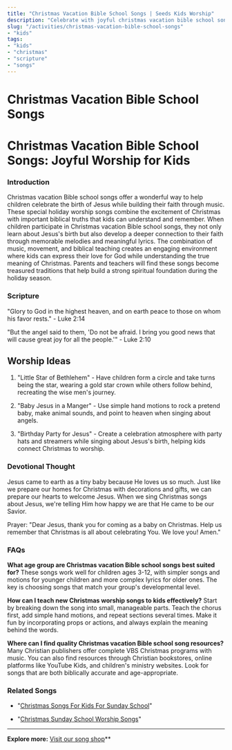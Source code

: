 ```yaml
---
title: "Christmas Vacation Bible School Songs | Seeds Kids Worship"
description: "Celebrate with joyful christmas vacation bible school songs featuring biblical Christmas themes. Holiday worship music for children and families."
slug: "/activities/christmas-vacation-bible-school-songs"
- "kids"
tags:
- "kids"
- "christmas"
- "scripture"
- "songs"
---
```


# Christmas Vacation Bible School Songs

# Christmas Vacation Bible School Songs: Joyful Worship for Kids

### Introduction
Christmas vacation Bible school songs offer a wonderful way to help children celebrate the birth of Jesus while building their faith through music. These special holiday worship songs combine the excitement of Christmas with important biblical truths that kids can understand and remember. When children participate in Christmas vacation Bible school songs, they not only learn about Jesus's birth but also develop a deeper connection to their faith through memorable melodies and meaningful lyrics. The combination of music, movement, and biblical teaching creates an engaging environment where kids can express their love for God while understanding the true meaning of Christmas. Parents and teachers will find these songs become treasured traditions that help build a strong spiritual foundation during the holiday season.

### Scripture
"Glory to God in the highest heaven, and on earth peace to those on whom his favor rests." - Luke 2:14

"But the angel said to them, 'Do not be afraid. I bring you good news that will cause great joy for all the people.'" - Luke 2:10

## Worship Ideas
1. "Little Star of Bethlehem" - Have children form a circle and take turns being the star, wearing a gold star crown while others follow behind, recreating the wise men's journey.

2. "Baby Jesus in a Manger" - Use simple hand motions to rock a pretend baby, make animal sounds, and point to heaven when singing about angels.

3. "Birthday Party for Jesus" - Create a celebration atmosphere with party hats and streamers while singing about Jesus's birth, helping kids connect Christmas to worship.

### Devotional Thought
Jesus came to earth as a tiny baby because He loves us so much. Just like we prepare our homes for Christmas with decorations and gifts, we can prepare our hearts to welcome Jesus. When we sing Christmas songs about Jesus, we're telling Him how happy we are that He came to be our Savior.

Prayer: "Dear Jesus, thank you for coming as a baby on Christmas. Help us remember that Christmas is all about celebrating You. We love you! Amen."

### FAQs
**What age group are Christmas vacation Bible school songs best suited for?**
These songs work well for children ages 3-12, with simpler songs and motions for younger children and more complex lyrics for older ones. The key is choosing songs that match your group's developmental level.

**How can I teach new Christmas worship songs to kids effectively?**
Start by breaking down the song into small, manageable parts. Teach the chorus first, add simple hand motions, and repeat sections several times. Make it fun by incorporating props or actions, and always explain the meaning behind the words.

**Where can I find quality Christmas vacation Bible school song resources?**
Many Christian publishers offer complete VBS Christmas programs with music. You can also find resources through Christian bookstores, online platforms like YouTube Kids, and children's ministry websites. Look for songs that are both biblically accurate and age-appropriate.

### Related Songs

- "[Christmas Songs For Kids For Sunday School](/activities/christmas-songs-for-kids-for-sunday-school/)"

- "[Christmas Sunday School Worship Songs](/activities/christmas-sunday-school-worship-songs/)"

---

**Explore more:** [Visit our song shop](https://seedskidsworship.com/shop)**

<!-- Schema Markup -->
<script type="application/ld+json">
{
  "@context": "https://schema.org",
  "@type": "MusicRecording",
  "name": "Christmas Vacation Bible School Songs",
  "byArtist": {
    "@type": "MusicGroup",
    "name": "Seeds Kids Worship"
  },
  "isFamilyFriendly": true,
  "url": "https://seedskidsworship.com/activities/christmas-vacation-bible-school-songs/"
}
</script>